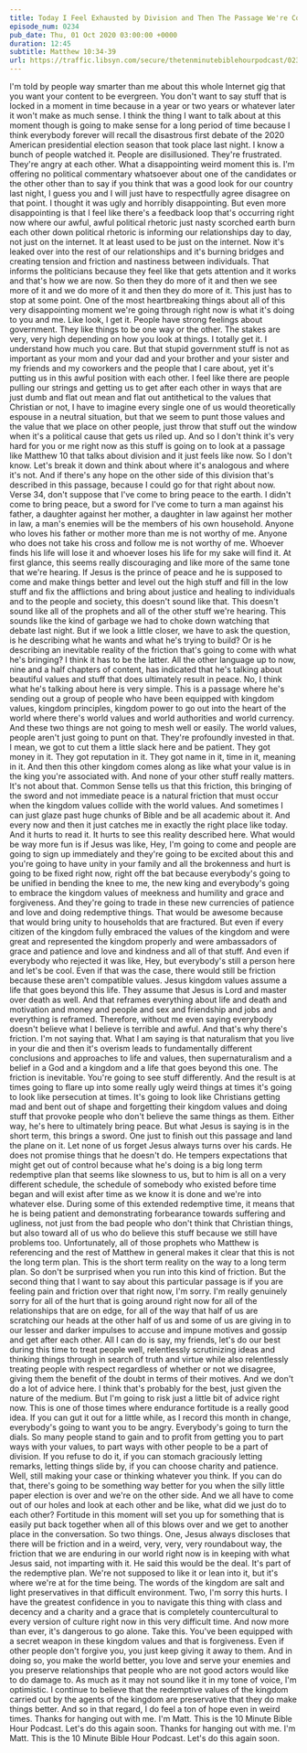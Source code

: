 ```yaml
---
title: Today I Feel Exhausted by Division and Then The Passage We're Covering Is About Division
episode_num: 0234
pub_date: Thu, 01 Oct 2020 03:00:00 +0000
duration: 12:45
subtitle: Matthew 10:34-39
url: https://traffic.libsyn.com/secure/thetenminutebiblehourpodcast/0234_-_Today_I_Feel_Exhausted_by_Division_and_Then_The_Passage_Were_Covering_Is_About_Division.mp3
---
```


 I'm told by people way smarter than me about this whole Internet gig that you want your content to be evergreen. You don't want to say stuff that is locked in a moment in time because in a year or two years or whatever later it won't make as much sense. I think the thing I want to talk about at this moment though is going to make sense for a long period of time because I think everybody forever will recall the disastrous first debate of the 2020 American presidential election season that took place last night. I know a bunch of people watched it. People are disillusioned. They're frustrated. They're angry at each other. What a disappointing weird moment this is. I'm offering no political commentary whatsoever about one of the candidates or the other other than to say if you think that was a good look for our country last night, I guess you and I will just have to respectfully agree disagree on that point. I thought it was ugly and horribly disappointing. But even more disappointing is that I feel like there's a feedback loop that's occurring right now where our awful, awful political rhetoric just nasty scorched earth burn each other down political rhetoric is informing our relationships day to day, not just on the internet. It at least used to be just on the internet. Now it's leaked over into the rest of our relationships and it's burning bridges and creating tension and friction and nastiness between individuals. That informs the politicians because they feel like that gets attention and it works and that's how we are now. So then they do more of it and then we see more of it and we do more of it and then they do more of it. This just has to stop at some point. One of the most heartbreaking things about all of this very disappointing moment we're going through right now is what it's doing to you and me. Like look, I get it. People have strong feelings about government. They like things to be one way or the other. The stakes are very, very high depending on how you look at things. I totally get it. I understand how much you care. But that stupid government stuff is not as important as your mom and your dad and your brother and your sister and my friends and my coworkers and the people that I care about, yet it's putting us in this awful position with each other. I feel like there are people pulling our strings and getting us to get after each other in ways that are just dumb and flat out mean and flat out antithetical to the values that Christian or not, I have to imagine every single one of us would theoretically espouse in a neutral situation, but that we seem to punt those values and the value that we place on other people, just throw that stuff out the window when it's a political cause that gets us riled up. And so I don't think it's very hard for you or me right now as this stuff is going on to look at a passage like Matthew 10 that talks about division and it just feels like now. So I don't know. Let's break it down and think about where it's analogous and where it's not. And if there's any hope on the other side of this division that's described in this passage, because I could go for that right about now. Verse 34, don't suppose that I've come to bring peace to the earth. I didn't come to bring peace, but a sword for I've come to turn a man against his father, a daughter against her mother, a daughter in law against her mother in law, a man's enemies will be the members of his own household. Anyone who loves his father or mother more than me is not worthy of me. Anyone who does not take his cross and follow me is not worthy of me. Whoever finds his life will lose it and whoever loses his life for my sake will find it. At first glance, this seems really discouraging and like more of the same tone that we're hearing. If Jesus is the prince of peace and he is supposed to come and make things better and level out the high stuff and fill in the low stuff and fix the afflictions and bring about justice and healing to individuals and to the people and society, this doesn't sound like that. This doesn't sound like all of the prophets and all of the other stuff we're hearing. This sounds like the kind of garbage we had to choke down watching that debate last night. But if we look a little closer, we have to ask the question, is he describing what he wants and what he's trying to build? Or is he describing an inevitable reality of the friction that's going to come with what he's bringing? I think it has to be the latter. All the other language up to now, nine and a half chapters of content, has indicated that he's talking about beautiful values and stuff that does ultimately result in peace. No, I think what he's talking about here is very simple. This is a passage where he's sending out a group of people who have been equipped with kingdom values, kingdom principles, kingdom power to go out into the heart of the world where there's world values and world authorities and world currency. And these two things are not going to mesh well or easily. The world values, people aren't just going to punt on that. They're profoundly invested in that. I mean, we got to cut them a little slack here and be patient. They got money in it. They got reputation in it. They got name in it, time in it, meaning in it. And then this other kingdom comes along as like what your value is in the king you're associated with. And none of your other stuff really matters. It's not about that. Common Sense tells us that this friction, this bringing of the sword and not immediate peace is a natural friction that must occur when the kingdom values collide with the world values. And sometimes I can just glaze past huge chunks of Bible and be all academic about it. And every now and then it just catches me in exactly the right place like today. And it hurts to read it. It hurts to see this reality described here. What would be way more fun is if Jesus was like, Hey, I'm going to come and people are going to sign up immediately and they're going to be excited about this and you're going to have unity in your family and all the brokenness and hurt is going to be fixed right now, right off the bat because everybody's going to be unified in bending the knee to me, the new king and everybody's going to embrace the kingdom values of meekness and humility and grace and forgiveness. And they're going to trade in these new currencies of patience and love and doing redemptive things. That would be awesome because that would bring unity to households that are fractured. But even if every citizen of the kingdom fully embraced the values of the kingdom and were great and represented the kingdom properly and were ambassadors of grace and patience and love and kindness and all of that stuff. And even if everybody who rejected it was like, Hey, but everybody's still a person here and let's be cool. Even if that was the case, there would still be friction because these aren't compatible values. Jesus kingdom values assume a life that goes beyond this life. They assume that Jesus is Lord and master over death as well. And that reframes everything about life and death and motivation and money and people and sex and friendship and jobs and everything is reframed. Therefore, without me even saying everybody doesn't believe what I believe is terrible and awful. And that's why there's friction. I'm not saying that. What I am saying is that naturalism that you live in your die and then it's overism leads to fundamentally different conclusions and approaches to life and values, then supernaturalism and a belief in a God and a kingdom and a life that goes beyond this one. The friction is inevitable. You're going to see stuff differently. And the result is at times going to flare up into some really ugly weird things at times it's going to look like persecution at times. It's going to look like Christians getting mad and bent out of shape and forgetting their kingdom values and doing stuff that provoke people who don't believe the same things as them. Either way, he's here to ultimately bring peace. But what Jesus is saying is in the short term, this brings a sword. One just to finish out this passage and land the plane on it. Let none of us forget Jesus always turns over his cards. He does not promise things that he doesn't do. He tempers expectations that might get out of control because what he's doing is a big long term redemptive plan that seems like slowness to us, but to him is all on a very different schedule, the schedule of somebody who existed before time began and will exist after time as we know it is done and we're into whatever else. During some of this extended redemptive time, it means that he is being patient and demonstrating forbearance towards suffering and ugliness, not just from the bad people who don't think that Christian things, but also toward all of us who do believe this stuff because we still have problems too. Unfortunately, all of those prophets who Matthew is referencing and the rest of Matthew in general makes it clear that this is not the long term plan. This is the short term reality on the way to a long term plan. So don't be surprised when you run into this kind of friction. But the second thing that I want to say about this particular passage is if you are feeling pain and friction over that right now, I'm sorry. I'm really genuinely sorry for all of the hurt that is going around right now for all of the relationships that are on edge, for all of the way that half of us are scratching our heads at the other half of us and some of us are giving in to our lesser and darker impulses to accuse and impune motives and gossip and get after each other. All I can do is say, my friends, let's do our best during this time to treat people well, relentlessly scrutinizing ideas and thinking things through in search of truth and virtue while also relentlessly treating people with respect regardless of whether or not we disagree, giving them the benefit of the doubt in terms of their motives. And we don't do a lot of advice here. I think that's probably for the best, just given the nature of the medium. But I'm going to risk just a little bit of advice right now. This is one of those times where endurance fortitude is a really good idea. If you can gut it out for a little while, as I record this month in change, everybody's going to want you to be angry. Everybody's going to turn the dials. So many people stand to gain and to profit from getting you to part ways with your values, to part ways with other people to be a part of division. If you refuse to do it, if you can stomach graciously letting remarks, letting things slide by, if you can choose charity and patience. Well, still making your case or thinking whatever you think. If you can do that, there's going to be something way better for you when the silly little paper election is over and we're on the other side. And we all have to come out of our holes and look at each other and be like, what did we just do to each other? Fortitude in this moment will set you up for something that is easily put back together when all of this blows over and we get to another place in the conversation. So two things. One, Jesus always discloses that there will be friction and in a weird, very, very, very roundabout way, the friction that we are enduring in our world right now is in keeping with what Jesus said, not imparting with it. He said this would be the deal. It's part of the redemptive plan. We're not supposed to like it or lean into it, but it's where we're at for the time being. The words of the kingdom are salt and light preservatives in that difficult environment. Two, I'm sorry this hurts. I have the greatest confidence in you to navigate this thing with class and decency and a charity and a grace that is completely countercultural to every version of culture right now in this very difficult time. And now more than ever, it's dangerous to go alone. Take this. You've been equipped with a secret weapon in these kingdom values and that is forgiveness. Even if other people don't forgive you, you just keep giving it away to them. And in doing so, you make the world better, you love and serve your enemies and you preserve relationships that people who are not good actors would like to do damage to. As much as it may not sound like it in my tone of voice, I'm optimistic. I continue to believe that the redemptive values of the kingdom carried out by the agents of the kingdom are preservative that they do make things better. And so in that regard, I do feel a ton of hope even in weird times. Thanks for hanging out with me. I'm Matt. This is the 10 Minute Bible Hour Podcast. Let's do this again soon. Thanks for hanging out with me. I'm Matt. This is the 10 Minute Bible Hour Podcast. Let's do this again soon.